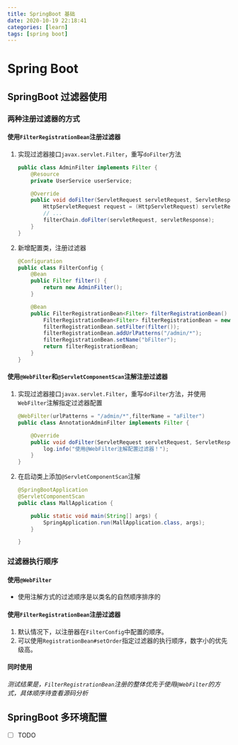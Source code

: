 ```yaml
---
title: SpringBoot 基础
date: 2020-10-19 22:18:41
categories: [learn]
tags: [spring boot]
---
```


# Spring Boot

## SpringBoot 过滤器使用

### 两种注册过滤器的方式

#### 使用`FilterRegistrationBean`注册过滤器

1. 实现过滤器接口`javax.servlet.Filter`，重写`doFilter`方法

   ```java
   public class AdminFilter implements Filter {
       @Resource
       private UserService userService;
   
       @Override
       public void doFilter(ServletRequest servletRequest, ServletResponse servletResponse, FilterChain filterChain) throws IOException, ServletException {
           HttpServletRequest request = (HttpServletRequest) servletRequest;
           // ...
           filterChain.doFilter(servletRequest, servletResponse);
       }
   }
   ```

2. 新增配置类，注册过滤器

   ```java
   @Configuration
   public class FilterConfig {
       @Bean
       public Filter filter() {
           return new AdminFilter();
       }
   
       @Bean
       public FilterRegistrationBean<Filter> filterRegistrationBean() {
           FilterRegistrationBean<Filter> filterRegistrationBean = new FilterRegistrationBean<>();
           filterRegistrationBean.setFilter(filter());
           filterRegistrationBean.addUrlPatterns("/admin/*");
           filterRegistrationBean.setName("bFilter");
           return filterRegistrationBean;
       }
   }
   ```

#### 使用`@WebFilter`和`@ServletComponentScan`注解注册过滤器

1. 实现过滤器接口`javax.servlet.Filter`，重写`doFilter`方法，并使用`WebFilter`注解指定过滤器配置

   ```java
   @WebFilter(urlPatterns = "/admin/*",filterName = "aFilter")
   public class AnnotationAdminFilter implements Filter {
   
       @Override
       public void doFilter(ServletRequest servletRequest, ServletResponse servletResponse, FilterChain filterChain) throws IOException, ServletException {
           log.info("使用@WebFilter注解配置过滤器！");
       }
   }
   ```

2. 在启动类上添加`@ServletComponentScan`注解

   ```java
   @SpringBootApplication
   @ServletComponentScan
   public class MallApplication {
   
       public static void main(String[] args) {
           SpringApplication.run(MallApplication.class, args);
       }
   
   }
   
   ```

### 过滤器执行顺序

#### 使用`@WebFilter`

* 使用注解方式的过滤顺序是以类名的自然顺序排序的

#### 使用`FilterRegistrationBean`注册过滤器

1. 默认情况下，以注册器在`FilterConfig`中配置的顺序。
2. 可以使用`RegistrationBean#setOrder`指定过滤器的执行顺序，数字小的优先级高。

#### 同时使用

*测试结果是，`FilterRegistrationBean`注册的整体优先于使用`@WebFilter`的方式，具体顺序待查看源码分析*

## SpringBoot 多环境配置

* [ ] TODO


